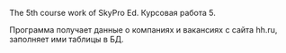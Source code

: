 The 5th course work of SkyPro Ed.
Курсовая работа 5.

Программа получает данные о компаниях и вакансиях с сайта hh.ru, заполняет ими таблицы в БД.
    